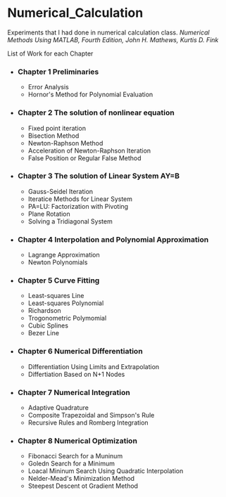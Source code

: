 # Numerical_Calculation
Experiments that I had done in numerical calculation class.
*Numerical Methods Using MATLAB, Fourth Edition, John H. Mathews, Kurtis D. Fink*

List of Work for each Chapter

- ### Chapter 1 Preliminaries
	- Error Analysis
	- Hornor's Method for Polynomial Evaluation
- ### Chapter 2 The solution of nonlinear equation
	- Fixed point iteration
	- Bisection Method
	- Newton-Raphson Method
	- Acceleration of Newton-Raphson Iteration
	- False Position or Regular False Method
- ### Chapter 3 The solution of Linear System AY=B
	- Gauss-Seidel Iteration
	- Iteratice Methods for Linear System
	- PA=LU: Factorization with Pivoting
	- Plane Rotation
	- Solving a Tridiagonal System
- ### Chapter 4 Interpolation and Polynomial Approximation
	- Lagrange Approximation
	- Newton Polynomials
- ### Chapter 5 Curve Fitting
	- Least-squares Line
	- Least-squares Polynomial
	- Richardson
	- Trogonometric Polymomial
	- Cubic Splines
	- Bezer Line
- ### Chapter 6 Numerical Differentiation
	- Differentiation Using Limits and Extrapolation
	- Differtiation Based on N+1 Nodes
- ### Chapter 7 Numerical Integration
	- Adaptive Quadrature
	- Composite Trapezoidal and Simpson's Rule
	- Recursive Rules and Romberg Integration
- ### Chapter 8 Numerical Optimization
	- Fibonacci Search for a Muninum
	- Goledn Search for a Minimum
	- Loacal Mininum Search Using Quadratic Interpolation
	- Nelder-Mead's Minimization Method
	- Steepest Descent ot Gradient Method